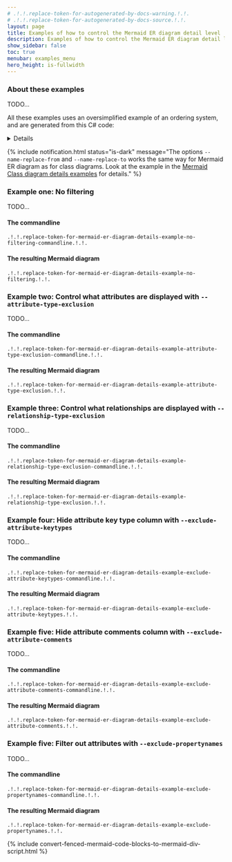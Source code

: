 ```yaml
---
# .!.!.replace-token-for-autogenerated-by-docs-warning.!.!.
# .!.!.replace-token-for-autogenerated-by-docs-source.!.!.
layout: page
title: Examples of how to control the Mermaid ER diagram detail level
description: Examples of how to control the Mermaid ER diagram detail level
show_sidebar: false
toc: true
menubar: examples_menu
hero_height: is-fullwidth
---
```

### About these examples
TODO...

All these examples uses an oversimplified example of an ordering system, and are generated from this C# code: 
<details>
```csharp
.!.!.replace-token-for-mermaid-er-diagram-details-example-code.!.!.
```
</details> 

{% include notification.html status="is-dark" 
message="The options `--name-replace-from` and `--name-replace-to` works the same way for Mermaid ER diagram as for class diagrams. Look at the example in the [Mermaid Class diagram details examples](../mermaid-class-diagram-details/) for details." %}
### Example one: No filtering
TODO...
#### The commandline
`.!.!.replace-token-for-mermaid-er-diagram-details-example-no-filtering-commandline.!.!.`
#### The resulting Mermaid diagram
```mermaid
.!.!.replace-token-for-mermaid-er-diagram-details-example-no-filtering.!.!.
```
### Example two: Control what attributes are displayed with `--attribute-type-exclusion`
TODO...
#### The commandline
`.!.!.replace-token-for-mermaid-er-diagram-details-example-attribute-type-exclusion-commandline.!.!.`
#### The resulting Mermaid diagram
```mermaid
.!.!.replace-token-for-mermaid-er-diagram-details-example-attribute-type-exclusion.!.!.
```
### Example three: Control what relationships are displayed with `--relationship-type-exclusion`
TODO...
#### The commandline
`.!.!.replace-token-for-mermaid-er-diagram-details-example-relationship-type-exclusion-commandline.!.!.`
#### The resulting Mermaid diagram
```mermaid
.!.!.replace-token-for-mermaid-er-diagram-details-example-relationship-type-exclusion.!.!.
```
### Example four: Hide attribute key type column with `--exclude-attribute-keytypes`
TODO...
#### The commandline
`.!.!.replace-token-for-mermaid-er-diagram-details-example-exclude-attribute-keytypes-commandline.!.!.`
#### The resulting Mermaid diagram
```mermaid
.!.!.replace-token-for-mermaid-er-diagram-details-example-exclude-attribute-keytypes.!.!.
```
### Example five: Hide attribute comments column with `--exclude-attribute-comments`
TODO...
#### The commandline
`.!.!.replace-token-for-mermaid-er-diagram-details-example-exclude-attribute-comments-commandline.!.!.`
#### The resulting Mermaid diagram
```mermaid
.!.!.replace-token-for-mermaid-er-diagram-details-example-exclude-attribute-comments.!.!.
```

### Example five: Filter out attributes with `--exclude-propertynames`
TODO...
#### The commandline
`.!.!.replace-token-for-mermaid-er-diagram-details-example-exclude-propertynames-commandline.!.!.`
#### The resulting Mermaid diagram
```mermaid
.!.!.replace-token-for-mermaid-er-diagram-details-example-exclude-propertynames.!.!.
```
{% include convert-fenced-mermaid-code-blocks-to-mermaid-div-script.html %}